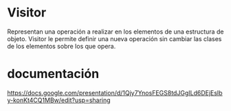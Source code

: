 # Visitor

Representan una operación a realizar en los elementos de una estructura de objeto. Visitor le permite definir una nueva operación sin cambiar las clases de los elementos sobre los que opera.



# documentación

https://docs.google.com/presentation/d/1Qjy7YnosFEGS8tdJGgILd6DEjEsIby-konKt4CQ1MBw/edit?usp=sharing
